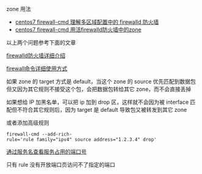 zone 用法

- [centos7 firewall-cmd 理解多区域配置中的 firewalld 防火墙](https://www.cnblogs.com/itfat/p/9581956.html)
- [centos7 firewall-cmd 用活firewalld防火墙中的zone](https://www.cnblogs.com/itfat/p/9581915.html)



以上两个问题参考下面的文章

[firewalld防火墙详细介绍](https://blog.csdn.net/A1100886/article/details/130801495)

[firewall命令详细使用方式](https://blog.csdn.net/Zen_y/article/details/115212014)

如果 zone 的 target 方式是 default，当这个 zone 的 source 优先匹配到数据包但又因为其它规则不接受这个包，会把数据包转给其它 zone，而不会直接丢掉


如果想给 IP 加黑名单，可以把 ip 加到 drop 区，这样就不会因为被 interface 匹配但不符合其它规则后，因为 target 是 default 导致包又被转发到其它 zone

或者添加高级规则

```
firewall-cmd --add-rich-rule='rule family="ipv4" source address="1.2.3.4" drop'
```


[通过服务名查看服务占用的端口号](https://blog.csdn.net/qq_41905051/article/details/122706946)




只有 rule 没有开放端口页访问不了指定的端口

